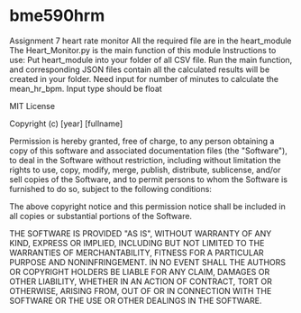 # bme590hrm
Assignment 7 heart rate monitor
All the required file are in the heart_module
The Heart_Monitor.py is the main function of this module
Instructions to use:
Put heart_module into your folder of all CSV file. Run the main function, and corresponding JSON files contain all the calculated results will be created in your folder.
Need input for number of minutes to calculate the mean_hr_bpm. Input type should be float

MIT License

Copyright (c) [year] [fullname]

Permission is hereby granted, free of charge, to any person obtaining a copy
of this software and associated documentation files (the "Software"), to deal
in the Software without restriction, including without limitation the rights
to use, copy, modify, merge, publish, distribute, sublicense, and/or sell
copies of the Software, and to permit persons to whom the Software is
furnished to do so, subject to the following conditions:

The above copyright notice and this permission notice shall be included in all
copies or substantial portions of the Software.

THE SOFTWARE IS PROVIDED "AS IS", WITHOUT WARRANTY OF ANY KIND, EXPRESS OR
IMPLIED, INCLUDING BUT NOT LIMITED TO THE WARRANTIES OF MERCHANTABILITY,
FITNESS FOR A PARTICULAR PURPOSE AND NONINFRINGEMENT. IN NO EVENT SHALL THE
AUTHORS OR COPYRIGHT HOLDERS BE LIABLE FOR ANY CLAIM, DAMAGES OR OTHER
LIABILITY, WHETHER IN AN ACTION OF CONTRACT, TORT OR OTHERWISE, ARISING FROM,
OUT OF OR IN CONNECTION WITH THE SOFTWARE OR THE USE OR OTHER DEALINGS IN THE
SOFTWARE.
